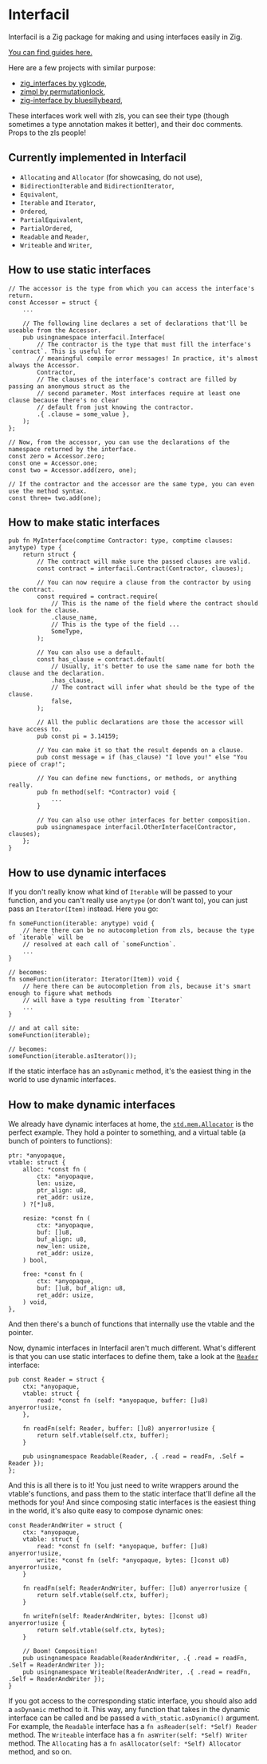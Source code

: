 # Interfacil

Interfacil is a Zig package for making and using interfaces easily in Zig.

[You can find guides here.](src/guides)

Here are a few projects with similar purpose:

- [zig_interfaces by yglcode](https://github.com/yglcode/zig_interfaces),
- [zimpl by permutationlock](https://github.com/permutationlock/zimpl),
- [zig-interface by bluesillybeard](https://github.com/bluesillybeard/zig-interface),

These interfaces work well with zls, you can see their type (though sometimes a type annotation 
makes it better), and their doc comments. Props to the zls people!

## Currently implemented in Interfacil

- `Allocating` and `Allocator` (for showcasing, do not use),
- `BidirectionIterable` and `BidirectionIterator`,
- `Equivalent`,
- `Iterable` and `Iterator`,
- `Ordered`,
- `PartialEquivalent`,
- `PartialOrdered`,
- `Readable` and `Reader`,
- `Writeable` and `Writer`,

## How to use static interfaces

```zig
// The accessor is the type from which you can access the interface's return.
const Accessor = struct {
    ...

    // The following line declares a set of declarations that'll be useable from the Accessor.
    pub usingnamespace interfacil.Interface(
        // The contractor is the type that must fill the interface's `contract`. This is useful for
        // meaningful compile error messages! In practice, it's almost always the Accessor.
        Contractor,
        // The clauses of the interface's contract are filled by passing an anonymous struct as the
        // second parameter. Most interfaces require at least one clause because there's no clear
        // default from just knowing the contractor.
        .{ .clause = some_value },
    );
};

// Now, from the accessor, you can use the declarations of the namespace returned by the interface.
const zero = Accessor.zero;
const one = Accessor.one;
const two = Accessor.add(zero, one);

// If the contractor and the accessor are the same type, you can even use the method syntax.
const three= two.add(one);
```

## How to make static interfaces

```zig
pub fn MyInterface(comptime Contractor: type, comptime clauses: anytype) type {
    return struct {
        // The contract will make sure the passed clauses are valid.
        const contract = interfacil.Contract(Contractor, clauses);

        // You can now require a clause from the contractor by using the contract.
        const required = contract.require(
            // This is the name of the field where the contract should look for the clause.
            .clause_name,
            // This is the type of the field ...
            SomeType,
        );

        // You can also use a default.
        const has_clause = contract.default(
            // Usually, it's better to use the same name for both the clause and the declaration.
            .has_clause,
            // The contract will infer what should be the type of the clause.
            false,
        );

        // All the public declarations are those the accessor will have access to.
        pub const pi = 3.14159;

        // You can make it so that the result depends on a clause.
        pub const message = if (has_clause) "I love you!" else "You piece of crap!";

        // You can define new functions, or methods, or anything really.
        pub fn method(self: *Contractor) void {
            ...
        }

        // You can also use other interfaces for better composition.
        pub usingnamespace interfacil.OtherInterface(Contractor, clauses);
    };
}
```

## How to use dynamic interfaces

If you don't really know what kind of `Iterable` will be passed to your function, and you can't really use `anytype` (or don't want to), you can just pass an `Iterator(Item)` instead. Here you go:

```zig
fn someFunction(iterable: anytype) void {
    // here there can be no autocompletion from zls, because the type of `iterable` will be 
    // resolved at each call of `someFunction`.
    ...
}

// becomes:
fn someFunction(iterator: Iterator(Item)) void {
    // here there can be autocompletion from zls, because it's smart enough to figure what methods
    // will have a type resulting from `Iterator`
    ...
}

// and at call site:
someFunction(iterable);

// becomes:
someFunction(iterable.asIterator());
```

If the static interface has an `asDynamic` method, it's the easiest thing in the world to use dynamic interfaces.


## How to make dynamic interfaces

We already have dynamic interfaces at home, the [`std.mem.Allocator`](https://github.com/ziglang/zig/blob/master/lib/std/mem/Allocator.zig) is the perfect example. They hold a pointer to something, and a virtual table (a bunch of pointers to functions):

```zig
ptr: *anyopaque,
vtable: struct {
    alloc: *const fn (
        ctx: *anyopaque,
        len: usize,
        ptr_align: u8,
        ret_addr: usize,
    ) ?[*]u8,

    resize: *const fn (
        ctx: *anyopaque,
        buf: []u8,
        buf_align: u8,
        new_len: usize,
        ret_addr: usize,
    ) bool,

    free: *const fn (
        ctx: *anyopaque,
        buf: []u8, buf_align: u8,
        ret_addr: usize,
    ) void,
},
```

And then there's a bunch of functions that internally use the vtable and the pointer. 

Now, dynamic interfaces in Interfacil aren't much different. What's different is that you can use static interfaces to define them, take a look at the [`Reader`](https://github.com/Dok8tavo/Interfacil/blob/main/src/io.zig) interface:

```zig
pub const Reader = struct {
    ctx: *anyopaque,
    vtable: struct {
        read: *const fn (self: *anyopaque, buffer: []u8) anyerror!usize,
    },

    fn readFn(self: Reader, buffer: []u8) anyerror!usize {
        return self.vtable(self.ctx, buffer);
    }

    pub usingnamespace Readable(Reader, .{ .read = readFn, .Self = Reader });
};
```

And this is all there is to it! You just need to write wrappers around the vtable's functions, and pass them to the static interface that'll define all the methods for you! And since composing static interfaces is the easiest thing in the world, it's also quite easy to compose dynamic ones:

```zig
const ReaderAndWriter = struct {
    ctx: *anyopaque,
    vtable: struct {
        read: *const fn (self: *anyopaque, buffer: []u8) anyerror!usize,
        write: *const fn (self: *anyopaque, bytes: []const u8) anyerror!usize,
    }

    fn readFn(self: ReaderAndWriter, buffer: []u8) anyerror!usize {
        return self.vtable(self.ctx, buffer);
    }

    fn writeFn(self: ReaderAndWriter, bytes: []const u8) anyerror!usize {
        return self.vtable(self.ctx, bytes);
    }

    // Boom! Composition!
    pub usingnamespace Readable(ReaderAndWriter, .{ .read = readFn, .Self = ReaderAndWriter });
    pub usingnamespace Writeable(ReaderAndWriter, .{ .read = readFn, .Self = ReaderAndWriter });
}
```

If you got access to the corresponding static interface, you should also add a `asDynamic` method to it. This way, any function that takes in the dynamic interface can be called and be passed a `with_static.asDynamic()` argument. For example, the `Readable` interface has a `fn asReader(self: *Self) Reader` method. The `Writeable` interface has a `fn asWriter(self: *Self) Writer` method. The `Allocating` has a `fn asAllocator(self: *Self) Allocator` method, and so on.
